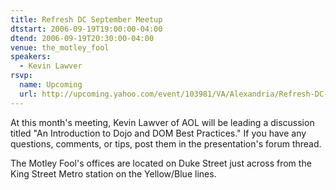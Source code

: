 ```yaml
---
title: Refresh DC September Meetup
dtstart: 2006-09-19T19:00:00-04:00
dtend: 2006-09-19T20:30:00-04:00
venue: the_motley_fool
speakers:
  - Kevin Lawver
rsvp:
  name: Upcoming
  url: http://upcoming.yahoo.com/event/103981/VA/Alexandria/Refresh-DC-September-Meetup/The-Motley-Fool/
---
```


At this month's meeting, Kevin Lawver of AOL will be leading a discussion titled "An Introduction to Dojo and DOM Best Practices." If you have any questions, comments, or tips, post them in the presentation's forum thread.

The Motley Fool's offices are located on Duke Street just across from the King Street Metro station on the Yellow/Blue lines.
